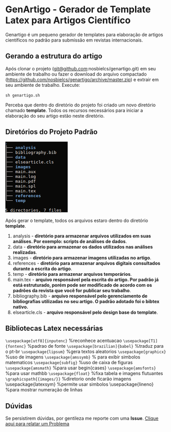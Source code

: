 # GenArtigo - Gerador de Template Latex para Artigos Científico

Genartigo é um pequeno gerador de templates para elaboração de artigos científicos no padrão para submissão em revistas internacionais.

## Gerando a estrutura do artigo

Após clonar o projeto (git@github.com:nosbielcs/genartigo.git) em seu ambiente de trabalho ou  fazer o download do arquivo compactado (https://github.com/nosbielcs/genartigo/archive/master.zip) e extrair em seu ambiente de trabalho. Execute:

`sh genartigo.sh`

Perceba que dentro do diretório do projeto foi criado um novo diretório chamado **template**. Todos os recursos necessários para iniciar a elaboração do seu artigo estão neste diretório.

## Diretórios do Projeto Padrão

![Estrutura Padrão](structure.png)

Após gerar o template, todos os arquivos estaro dentro do diretório **template**.
1. analysis - **diretório para armazenar arquivos utilizados em suas análises. Por exemplo: scripts de análises de dados**.
2. data -  **diretório para armazenar os dados utilizados nas análises realizadas**.
3. images - **diretório para armazenar imagens utilizadas no artigo**.
4. references - **diretório para armazenar arquivos digitais consultados durante a escrita do artigo**.
5. temp - **diretório para armazenar arquivos temporários**.
6. main.tex - **arquivo responsável pela escrita do artigo. Por padrão já está estruturado, porém pode ser modificado de acordo com os padrões da revista que você for publicar seu trabalho**.
7. bibliography.bib - **arquivo responsável pelo gerenciamento de bibliografias utilizadas no seu artigo. O padrão adotado foi o bibtex nativo.**
8. elsearticle.cls - **arquivo responsável pelo design base do template**.

## Bibliotecas Latex necessárias

`\usepackage[utf8]{inputenc}` %reconhece acentuacao
`\usepackage[T1]{fontenc}` %padrao de fonte
`\usepackage[brazilian]{babel}` %traduz para o pt-br
`\usepackage{lipsum}` %gera textos aleatorios
`\usepackage{graphicx}` %uso de imagens
`\usepackage{amssymb}` % para exibir simbolos matematicos
`\usepackage{subfig}` %uso de caixa de figuras
`\usepackage{amsmath}` %para usar begin{cases}
`\usepackage{amsfonts}` %para usar mathbb
`\usepackage{float}` %fixa tabela e imagens flutuantes
`\graphicspath{{images/}}` %diretorio onde ficarão imagens
\usepackage{latexsym} %permite usar simbolos
\usepackage{lineno} %para mostrar numeração de linhas

## Dúvidas

Se persistirem dúvidas, por gentileza me reporte com uma **Issue**. [Clique aqui para relatar um Problema](https://github.com/nosbielcs/genartigo/issues)
